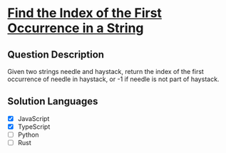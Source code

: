 # [Find the Index of the First Occurrence in a String](https://leetcode.com/problems/find-the-index-of-the-first-occurrence-in-a-string)

## Question Description

Given two strings needle and haystack, return the index of the first occurrence of needle in haystack, or -1 if needle is not part of haystack.

## Solution Languages

- [x] JavaScript
- [x] TypeScript
- [ ] Python
- [ ] Rust
